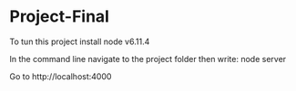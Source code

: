 # Project-Final

To tun this project install node v6.11.4

In the command line navigate to the project folder then write: node server

Go to http://localhost:4000